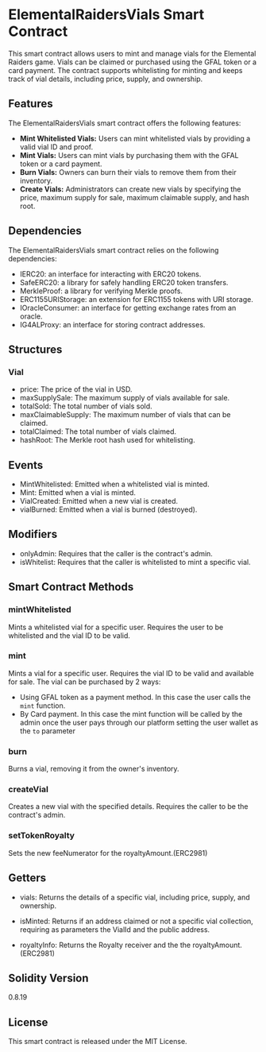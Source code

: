 # ElementalRaidersVials Smart Contract

This smart contract allows users to mint and manage vials for the Elemental Raiders game. Vials can be claimed or purchased using the GFAL token or a card payment. The contract supports whitelisting for minting and keeps track of vial details, including price, supply, and ownership.

## Features

The ElementalRaidersVials smart contract offers the following features:

- **Mint Whitelisted Vials:** Users can mint whitelisted vials by providing a valid vial ID and proof.
- **Mint Vials:** Users can mint vials by purchasing them with the GFAL token or a card payment.
- **Burn Vials:** Owners can burn their vials to remove them from their inventory.
- **Create Vials:** Administrators can create new vials by specifying the price, maximum supply for sale, maximum claimable supply, and hash root.

## Dependencies

The ElementalRaidersVials smart contract relies on the following dependencies:

- IERC20: an interface for interacting with ERC20 tokens.
- SafeERC20: a library for safely handling ERC20 token transfers.
- MerkleProof: a library for verifying Merkle proofs.
- ERC1155URIStorage: an extension for ERC1155 tokens with URI storage.
- IOracleConsumer: an interface for getting exchange rates from an oracle.
- IG4ALProxy: an interface for storing contract addresses.

## Structures

### Vial

- price: The price of the vial in USD.
- maxSupplySale: The maximum supply of vials available for sale.
- totalSold: The total number of vials sold.
- maxClaimableSupply: The maximum number of vials that can be claimed.
- totalClaimed: The total number of vials claimed.
- hashRoot: The Merkle root hash used for whitelisting.

## Events

- MintWhitelisted: Emitted when a whitelisted vial is minted.
- Mint: Emitted when a vial is minted.
- VialCreated: Emitted when a new vial is created.
- vialBurned: Emitted when a vial is burned (destroyed).

## Modifiers

- onlyAdmin: Requires that the caller is the contract's admin.
- isWhitelist: Requires that the caller is whitelisted to mint a specific vial.

## Smart Contract Methods

### mintWhitelisted

Mints a whitelisted vial for a specific user. Requires the user to be whitelisted and the vial ID to be valid.

### mint

Mints a vial for a specific user. Requires the vial ID to be valid and available for sale.
The vial can be purchased by 2 ways:

- Using GFAL token as a payment method. In this case the user calls the `mint` function.
- By Card payment. In this case the mint function will be called by the admin once the user pays through our platform setting the user wallet as the `to` parameter

### burn

Burns a vial, removing it from the owner's inventory.

### createVial

Creates a new vial with the specified details. Requires the caller to be the contract's admin.

### setTokenRoyalty

Sets the new feeNumerator for the royaltyAmount.(ERC2981)

## Getters

- vials: Returns the details of a specific vial, including price, supply, and ownership.

- isMinted: Returns if an address claimed or not a specific vial collection, requiring as parameters the VialId and the public address.

- royaltyInfo: Returns the Royalty receiver and the the royaltyAmount. (ERC2981)

## Solidity Version

0.8.19

## License

This smart contract is released under the MIT License.
